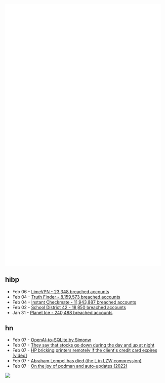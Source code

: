 ![Metrics](https://raw.githubusercontent.com/phixion/phixion/master/metrics.svg)

## hibp

<!--
for https://github.com/phixion/phixion/blob/main/.github/workflows/feeds.yml
-->
<!--START_SECTION:haveibeenpwnd-->
- Feb 06 - [LimeVPN - 23,348 breached accounts](https://haveibeenpwned.com/PwnedWebsites#LimeVPN)
- Feb 04 - [Truth Finder - 8,159,573 breached accounts](https://haveibeenpwned.com/PwnedWebsites#TruthFinder)
- Feb 04 - [Instant Checkmate - 11,943,887 breached accounts](https://haveibeenpwned.com/PwnedWebsites#InstantCheckmate)
- Feb 02 - [School District 42 - 18,850 breached accounts](https://haveibeenpwned.com/PwnedWebsites#SchoolDistrict42)
- Jan 31 - [Planet Ice - 240,488 breached accounts](https://haveibeenpwned.com/PwnedWebsites#PlanetIce)
<!--END_SECTION:haveibeenpwnd-->

## hn

<!--
for https://github.com/phixion/phixion/blob/main/.github/workflows/feeds.yml
-->
<!--START_SECTION:hn-->
- Feb 07 - [OpenAI-to-SQLite by Simonw](https://datasette.io/tools/openai-to-sqlite)
- Feb 07 - [They say that stocks go down during the day and up at night](https://statmodeling.stat.columbia.edu/2023/02/06/stocks-go-down-during-the-day-and-up-at-night/)
- Feb 07 - [HP bricking printers remotely if the client's credit card expires [video]](https://www.youtube.com/watch?v=KGszSj0BLeg)
- Feb 07 - [Abraham Lempel has died (the L in LZW compression)](https://www.ynetnews.com/business/article/hjdfzoa2o)
- Feb 07 - [On the joy of podman and auto-updates (2022)](https://feldspaten.org/2022/07/09/On-the-joy-of-podman-and-auto-updates/)
<!--END_SECTION:hn-->

<!--
for https://yhype.me
-->
![](https://hit.yhype.me/github/profile?user_id=13013670)
